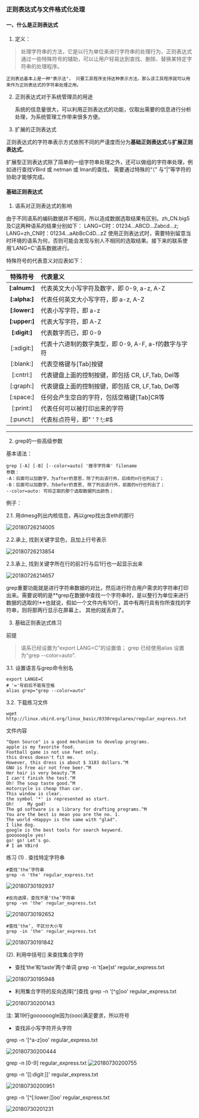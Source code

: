 ### 正则表达式与文件格式化处理

#### 一、什么是正则表达式

1. 定义：
> 处理字符串的方法，它是以行为单位来进行字符串的处理行为，正则表达式通过一些特殊符号的辅助，可以让用户轻易达到查找、删除、替换某特定字符串的处理程序。

	正则表达基本上是一种"表示法"， 只要工具程序支持这种表示方法，那么该工具程序就可以用来作为正则表达式的字符串处理之用。

2. 正则表达式对于系统管理员的用途
	
	系统的信息量很大，可以利用正则表达式的功能，仅取出需要的信息进行分析处理，为系统管理工作带来很多方便。
	
3. 扩展的正则表达式

正则表达式的字符串表示方式依照不同的严谨度而分为**基础正则表达式**与**扩展正则表达式**。

扩展型正则表达式除了简单的一组字符串处理之外，还可以做组的字符串处理，例如进行查找VBird 或 netman 或 lman的查找， 需要通过特殊的“（” 与“|”等字符的协助才能够完成。

#### 基础正则表达式

1. 语系对正则表达式的影响

由于不同语系的编码数据并不相同，所以造成数据选取结果有区别。zh_CN.big5及C这两种语系的结果分别如下：
		LANG=C时：01234...ABCD...Zabcd...z; 
		LANG=zh_CN时：01234...aAbBcCdD...zZ
使用正则表达式时，需要特别留意当时环境的语系为何，否则可能会发现与别人不相同的选取结果。接下来的联系使用'LANG=C'语系数据进行。

特殊符号的代表意义对应表如下：

| 特殊符号 |              代表意义                |
|:--------:|:-----------------------------------|
|**[:alnum:]**|代表英文大小写字符及数字，即 0-9, a-z, A-Z|
|**[:alpha:]**|代表任何英文大小写字符，即  a-z, A-Z|
|**[:lower:]**|代表小写字符，即 a-z|
|**[:upper:]**|代表大写字符，即 A-Z|
|**[:digit:]**|代表数字而已，即 0-9|
|[:xdigit:]|代表十六进制的数字类型，即 0-9, A-F, a-f的数字与字符|
|[:blank:]|代表空格键与[Tab]按键|
|[:cntrl:]|代表键盘上面的控制按键，即包括 CR, LF,Tab, Del等|
|[:graph:]|代表键盘上面的控制按键，即包括 CR, LF,Tab, Del等|
|[:space:]|任何会产生空白的字符，包括空格键[Tab]CR等|
|[:print:]|代表任何可以被打印出来的字符|
|[:punct:]|代表标点符号，即" ' ? !;:#$|


---------
2.	grep的一些高级参数

基本语法：
```
grep [-A] [-B] [--color=auto] '搜寻字符串' filename
参数：
-A：后面可以加数字，为after的意思，除了列出该行外，后续的n行也列出了；
-B：后面可以加数字，为befer的意思, 除了列出该行外，前面的n行也列出了；
--color=auto: 可将正取的那个选取数据列出颜色；
```
例子：

2.1. 用dmesg列出内核信息，再以grep找出含eth的那行

![20180726214005]( /images/regular/20180726214005.png)

2.2.承上, 找到关键字显色，且加上行号表示

![20180726213854]( /images/regular/20180726213854.png)

2.3.承上,  找到关键字所在行的前2行与后1行也一起显示出来

![20180726214657]( /images/regular/20180726214657.png)

grep重要功能就是进行字符串数据的对比，然后进行符合用户需求的字符串打印出来。需要说明的是**grep在数据中查找一个字符串时，是以整行为单位来进行数据的选取的!**也就说，假如一个文件内有10行，其中有两行具有你所查找的字符串，则将那两行显示在屏幕上， 其他的就丢弃了。

 3. 基础正则表达式练习

前提
> 语系已经设置为“export LANG=C”的设置值；
> grep 已经使用alias 设置为“grep --color=auto”.

3.1. 设置语言与grep命令别名

```
export LANGE=C
# '='号前后不能有空格
alias grep="grep --color=auto" 
```

3.2.  下载练习文件
```
wget http://linux.vbird.org/linux_basic/0330regularex/regular_express.txt
```
文件内容
```
"Open Source" is a good mechanism to develop programs.
apple is my favorite food.
Football game is not use feet only.
this dress doesn't fit me.
However, this dress is about $ 3183 dollars.^M
GNU is free air not free beer.^M
Her hair is very beauty.^M
I can't finish the test.^M
Oh! The soup taste good.^M
motorcycle is cheap than car.
This window is clear.
the symbol '*' is represented as start.
Oh!     My god!
The gd software is a library for drafting programs.^M
You are the best is mean you are the no. 1.
The world <Happy> is the same with "glad".
I like dog.
google is the best tools for search keyword.
goooooogle yes!
go! go! Let's go.
# I am VBird
```
练习
(1) . 查找特定字符串

```
#查找‘the’字符串
grep -n 'the' regular_express.txt 
```
![20180730192937](images/regular/20180730192937.png)

```
#反向选择，查找不是‘the’字符串
grep -vn 'the' regular_express.txt 
```
![20180730192652](images/regular/20180730192652.png)

```
#查找‘the’, 不区分大小写
grep -in 'the' regular_express.txt 
```
![20180730191842](images/regular/20180730191842.png)

(2). 利用中括号[] 来查找集合字符
*	查找‘the’和‘taste’两个单词
grep -n 't[ae]st' regular_express.txt

![20180730195948](images/regular/20180730195948.png)

*	利用集合字符的反向选择[^]查找
 grep -n '[^g]oo' regular_express.txt 
 
![20180730200143](images/regular/20180730200143.png)

注: 第19行goooooogle因为(ooo)满足要求，所以符号

* 查找非小写字符开头字符

grep -n '[^a-z]oo' regular_express.txt 

![20180730200444](images/regular/20180730200444.png)
 
grep -n [0-9] regular_express.txt 
![20180730200755](images/regular/20180730200755.png)

grep -n '[[:digit:]]' regular_express.txt

![20180730200951](images/regular/20180730200951.png)

grep -n '[^[:lower:]]oo' regular_express.txt

![20180730201231](images/regular/20180730201231.png)
